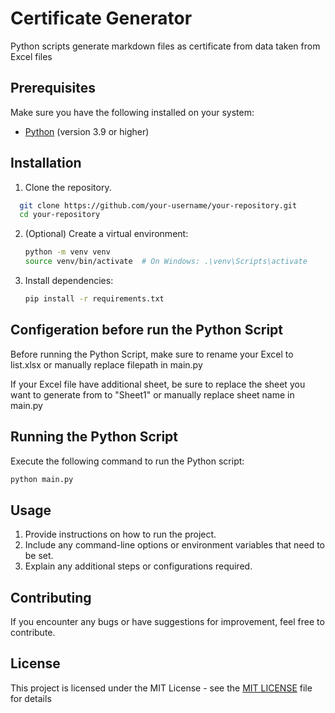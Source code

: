 # Certificate Generator

Python scripts generate markdown files as certificate from data taken from Excel files

## Prerequisites

Make sure you have the following installed on your system:

- [Python](https://www.python.org/downloads/) (version 3.9 or higher)

## Installation

1. Clone the repository.

```bash
  git clone https://github.com/your-username/your-repository.git
  cd your-repository
```

2. (Optional) Create a virtual environment:

    ```bash
    python -m venv venv
    source venv/bin/activate  # On Windows: .\venv\Scripts\activate
    ```

3. Install dependencies:

    ```bash
    pip install -r requirements.txt
    ```

## Configeration before run the Python Script

Before running the Python Script, make sure to rename your Excel to list.xlsx or manually replace filepath in main.py

If your Excel file have additional sheet, be sure to replace the sheet you want to generate from to "Sheet1" or manually replace sheet name in main.py

## Running the Python Script

Execute the following command to run the Python script:

```bash
python main.py
```

## Usage

1. Provide instructions on how to run the project.
2. Include any command-line options or environment variables that need to be set.
3. Explain any additional steps or configurations required.

## Contributing

If you encounter any bugs or have suggestions for improvement, feel free to contribute.

## License

This project is licensed under the MIT License - see the [MIT LICENSE](LICENSE) file for details
